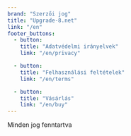 ```yaml
---
brand: "Szerzői jog"
title: "Upgrade-8.net"
link: "/en"
footer_buttons:
  - button:
    title: "Adatvédelmi irányelvek"
    link: "/en/privacy"

  - button:
    title: "Felhasználási feltételek"
    link: "/en/terms"

  - button:
    title: "Vásárlás"
    link: "/en/buy"
---
```


Minden jog fenntartva
